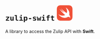 # `zulip-swift` <img alt="Swift logo" src="swift-logo.png" height=50 />

A library to access the Zulip API with **Swift**.

